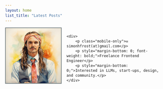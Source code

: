 ```yaml
---
layout: home
list_title: "Latest Posts"
---
```


<style>
.profile-container {
    display: flex;
    align-items: center;
    margin-bottom: 16px;
}

.profile-container img {
    border: 2px solid #778183;
    max-width: 100000px;
    margin-right: 16px;
}

@media (max-width: 768px) {
    .mobile-only {
        display: block;
    }

    .desktop-only {
        display: none;
    }

    .profile-container {
        margin-bottom: 0;
    }

    .profile-container img {
        margin: 0px;
        margin-bottom: 8px;
    }
}

.profile-container .profile-image {
    text-align: center;
}

.location-text {
  margin-bottom: 0;
}

.profile-details {
    margin-bottom: 16px;
}

@media (max-width: 768px) {
    .profile-container {
        flex-direction: column;
        align-items: center;
        text-align: center;
    }

    .profile-container div {
        margin-left: 0;
    }

    .profile-details {
        display: flex;
        flex-direction: column;
    }
}
</style>

<div class="profile-container">
    <div class="profile-image">
        <img height="180px" width="180px" src="/assets/profile-picture.jpg" alt="Profile Picture"/>
        <p class="location-text"></p>
    </div>

    <div>
        <p class="mobile-only">✉️ simonhfrost(at)gmail.com</p>
        <p style="margin-bottom: 0; font-weight: bold;">Freelance Frontend Engineer</p>
        <p style="margin-bottom: 0;">Interested in LLMs, start-ups, design, and community.</p>
    </div>

</div>
